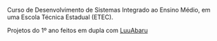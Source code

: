 Curso de Desenvolvimento de Sistemas Integrado ao Ensino Médio, em uma Escola Técnica Estadual (ETEC).

Projetos do 1º ano feitos em dupla com [LuuAbaru](https://github.com/LuuAbaru)
